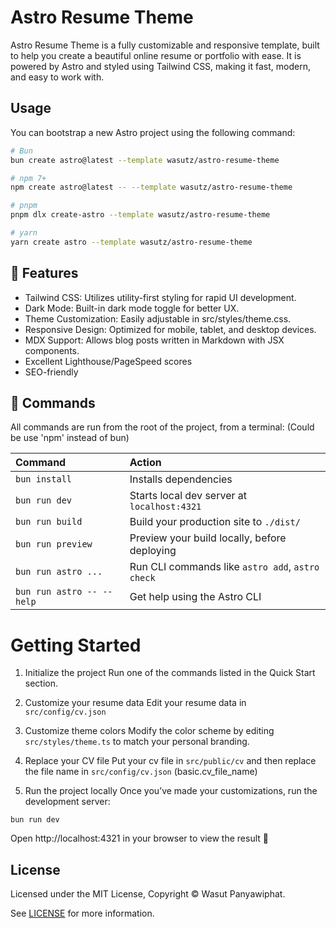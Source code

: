 # Astro Resume Theme

Astro Resume Theme is a fully customizable and responsive template, built to help you create a beautiful online resume or portfolio with ease. It is powered by Astro and styled using Tailwind CSS, making it fast, modern, and easy to work with.

## Usage

You can bootstrap a new Astro project using the following command:

```bash
# Bun
bun create astro@latest --template wasutz/astro-resume-theme

# npm 7+
npm create astro@latest -- --template wasutz/astro-resume-theme

# pnpm
pnpm dlx create-astro --template wasutz/astro-resume-theme

# yarn
yarn create astro --template wasutz/astro-resume-theme
```

## 🚀 Features

- Tailwind CSS: Utilizes utility-first styling for rapid UI development.
- Dark Mode: Built-in dark mode toggle for better UX.
- Theme Customization: Easily adjustable in src/styles/theme.css.
- Responsive Design: Optimized for mobile, tablet, and desktop devices.
- MDX Support: Allows blog posts written in Markdown with JSX components.
- Excellent Lighthouse/PageSpeed scores
- SEO-friendly

## 🧞 Commands

All commands are run from the root of the project, from a terminal:
(Could be use 'npm' instead of bun)

| Command                   | Action                                           |
| :------------------------ | :----------------------------------------------- |
| `bun install`             | Installs dependencies                            |
| `bun run dev`             | Starts local dev server at `localhost:4321`      |
| `bun run build`           | Build your production site to `./dist/`          |
| `bun run preview`         | Preview your build locally, before deploying     |
| `bun run astro ...`       | Run CLI commands like `astro add`, `astro check` |
| `bun run astro -- --help` | Get help using the Astro CLI                     |

# Getting Started

1. Initialize the project
   Run one of the commands listed in the Quick Start section.

2. Customize your resume data
   Edit your resume data in `src/config/cv.json`

3. Customize theme colors
   Modify the color scheme by editing `src/styles/theme.ts` to match your personal branding.

4. Replace your CV file
   Put your cv file in `src/public/cv` and then replace the file name in `src/config/cv.json` (basic.cv_file_name)

5. Run the project locally
   Once you’ve made your customizations, run the development server:

```
bun run dev
```

Open http://localhost:4321 in your browser to view the result 🚀

## License

Licensed under the MIT License, Copyright © Wasut Panyawiphat.

See [LICENSE](/LICENSE) for more information.
